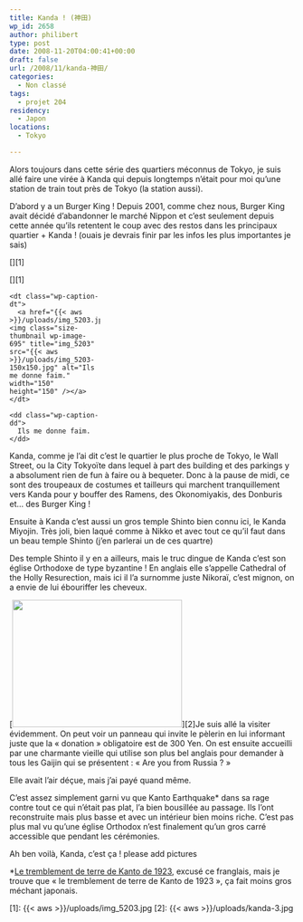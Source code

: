```yaml
---
title: Kanda ! (神田)
wp_id: 2658
author: philibert
type: post
date: 2008-11-20T04:00:41+00:00
draft: false
url: /2008/11/kanda-神田/
categories:
  - Non classé
tags:
  - projet 204
residency:
  - Japon
locations:
  - Tokyo

---
```

Alors toujours dans cette série des quartiers méconnus de Tokyo, je suis allé faire une virée à Kanda qui depuis longtemps n&rsquo;était pour moi qu&rsquo;une station de train tout près de Tokyo (la station aussi).

D&rsquo;abord y a un Burger King ! Depuis 2001, comme chez nous, Burger King avait décidé d&rsquo;abandonner le marché Nippon et c&rsquo;est seulement depuis cette année qu&rsquo;ils retentent le coup avec des restos dans les principaux quartier + Kanda ! (ouais je devrais finir par les infos les plus importantes je sais)

[][1]

 [][1]

<div class="mceTemp">
  <a href="{{< aws >}}/uploads/img_5203.jpg"></a></p> 
  
  <dl id="attachment_695" class="wp-caption alignleft" style="width: 160px;">
    <a href="{{< aws >}}/uploads/img_5203.jpg"></a></p> 
    
    <dt class="wp-caption-dt">
      <a href="{{< aws >}}/uploads/img_5203.jpg"><img class="size-thumbnail wp-image-695" title="img_5203" src="{{< aws >}}/uploads/img_5203-150x150.jpg" alt="Ils me donne faim." width="150" height="150" /></a>
    </dt>
    
    <dd class="wp-caption-dd">
      Ils me donne faim.
    </dd>
  </dl>
</div>

Kanda, comme je l&rsquo;ai dit c&rsquo;est le quartier le plus proche de Tokyo, le Wall Street, ou la City Tokyoïte dans lequel à part des building et des parkings y a absolument rien de fun à faire ou à bequeter. Donc à la pause de midi, ce sont des troupeaux de costumes et tailleurs qui marchent tranquillement vers Kanda pour y bouffer des Ramens, des Okonomiyakis, des Donburis et&#8230; des Burger King !

Ensuite à Kanda c&rsquo;est aussi un gros temple Shinto bien connu ici, le Kanda Miyojin. Très joli, bien laqué comme à Nikko et avec tout ce qu&rsquo;il faut dans un beau temple Shinto (j&rsquo;en parlerai un de ces quartre)

Des temple Shinto il y en a ailleurs, mais le truc dingue de Kanda c&rsquo;est son église Orthodoxe de type byzantine ! En anglais elle s&rsquo;appelle Cathedral of the Holly Resurection, mais ici il l&rsquo;a surnomme juste Nikoraï, c&rsquo;est mignon, on a envie de lui ébouriffer les cheveux.

[<img class="alignright size-medium wp-image-696" title="kanda-3" src="{{< aws >}}/uploads/kanda-3-300x225.jpg" alt="" width="300" height="225" />][2]Je suis allé la visiter évidemment. On peut voir un panneau qui invite le pèlerin en lui informant juste que la « donation » obligatoire est de 300 Yen. On est ensuite accueilli par une charmante vieille qui utilise son plus bel anglais pour demander à tous les Gaijin qui se présentent : « Are you from Russia ? »
  
Elle avait l&rsquo;air déçue, mais j&rsquo;ai payé quand même.
  
C&rsquo;est assez simplement garni vu que Kanto Earthquake* dans sa rage contre tout ce qui n&rsquo;était pas plat, l&rsquo;a bien bousillée au passage. Ils l&rsquo;ont reconstruite mais plus basse et avec un intérieur bien moins riche. C&rsquo;est pas plus mal vu qu&rsquo;une église Orthodox n&rsquo;est finalement qu&rsquo;un gros carré accessible que pendant les cérémonies.

Ah ben voilà, Kanda, c&rsquo;est ça ! please add pictures 

*<a title="Kanto !" href="http://fr.wikipedia.org/wiki/Tremblement_de_terre_de_Kantō_de_1923" target="_blank">Le tremblement de terre de Kanto de 1923</a>, excusé ce franglais, mais je trouve que « le tremblement de terre de Kanto de 1923 », ça fait moins gros méchant japonais.

 [1]: {{< aws >}}/uploads/img_5203.jpg
 [2]: {{< aws >}}/uploads/kanda-3.jpg
